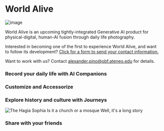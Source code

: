 # World Alive

![image](https://github.com/a-pino/world-alive/assets/131161383/c4032342-4481-4807-8439-4e49dd797c73)

World Alive is an upcoming tightly-integrated Generative AI product for physical-digital, human-AI fusion through daily life photography.

Interested in becoming one of the first to experience World Alive, and want to follow its development? [Click for a form to send your contact information.](https://forms.gle/kJsdCRVZMLoyFi616)

Want to work with us? Contact alexander.pino@obf.ateneo.edu for details.

### Record your daily life with AI Companions

### Customize and Accessorize

### Explore history and culture with Journeys

![The Hagia Sophia  Is it a church or a mosque Well, it's a long story](https://github.com/a-pino/world-alive/assets/131161383/9bfc2be2-5ae7-4294-a1c0-968afcf420aa)

### Share with your friends


